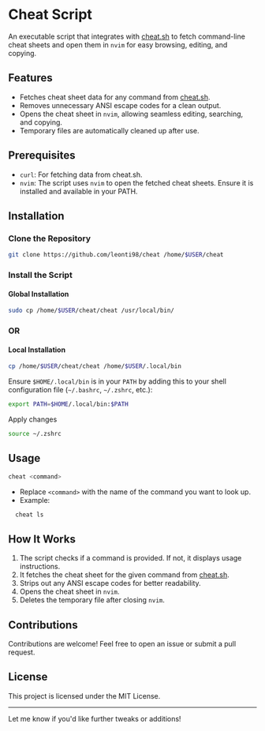 # Cheat Script

An executable script that integrates with [cheat.sh](https://cheat.sh) to fetch command-line cheat sheets and open them in `nvim` for easy browsing, editing, and copying.

## Features

- Fetches cheat sheet data for any command from [cheat.sh](https://cheat.sh).
- Removes unnecessary ANSI escape codes for a clean output.
- Opens the cheat sheet in `nvim`, allowing seamless editing, searching, and copying.
- Temporary files are automatically cleaned up after use.

## Prerequisites

- `curl`: For fetching data from cheat.sh.
- `nvim`: The script uses `nvim` to open the fetched cheat sheets. Ensure it is installed and available in your PATH.

## Installation

### Clone the Repository

```bash
git clone https://github.com/leonti98/cheat /home/$USER/cheat
```

### Install the Script

#### Global Installation

```bash
sudo cp /home/$USER/cheat/cheat /usr/local/bin/
```

### OR

#### Local Installation

```bash
cp /home/$USER/cheat/cheat /home/$USER/.local/bin
```

Ensure `$HOME/.local/bin` is in your `PATH` by adding this to your shell configuration file (`~/.bashrc`, `~/.zshrc`, etc.):

```bash
export PATH=$HOME/.local/bin:$PATH
```

Apply changes

```bash
source ~/.zshrc
```

## Usage

```bash
cheat <command>
```

- Replace `<command>` with the name of the command you want to look up.
- Example:

```bash
  cheat ls
```

## How It Works

1.  The script checks if a command is provided. If not, it displays usage instructions.
2.  It fetches the cheat sheet for the given command from [cheat.sh](https://cheat.sh).
3.  Strips out any ANSI escape codes for better readability.
4.  Opens the cheat sheet in `nvim`.
5.  Deletes the temporary file after closing `nvim`.

## Contributions

Contributions are welcome! Feel free to open an issue or submit a pull request.

## License

This project is licensed under the MIT License.

---

Let me know if you'd like further tweaks or additions!
